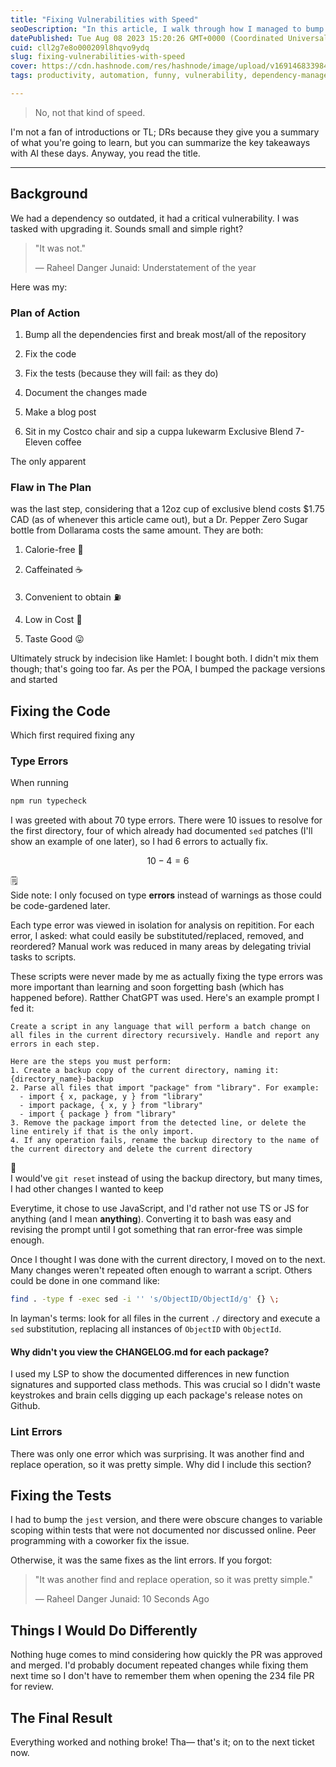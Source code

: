 ```yaml
---
title: "Fixing Vulnerabilities with Speed"
seoDescription: "In this article, I walk through how I managed to bump several major, critical, and vulnerable dependencies with speed, resulting in a 234-file pull request."
datePublished: Tue Aug 08 2023 15:20:26 GMT+0000 (Coordinated Universal Time)
cuid: cll2g7e8o000209l8hqvo9ydq
slug: fixing-vulnerabilities-with-speed
cover: https://cdn.hashnode.com/res/hashnode/image/upload/v1691468339843/075bccd8-5e24-470b-bbb3-743a81f92377.jpeg
tags: productivity, automation, funny, vulnerability, dependency-management

---
```


> No, not that kind of speed.

I'm not a fan of introductions or TL; DRs because they give you a summary of what you're going to learn, but you can summarize the key takeaways with AI these days. Anyway, you read the title.

---

## Background

We had a dependency so outdated, it had a critical vulnerability. I was tasked with upgrading it. Sounds small and simple right?

> "It was not."
> 
> — Raheel Danger Junaid: Understatement of the year

Here was my:

### Plan of Action

1. Bump all the dependencies first and break most/all of the repository
    
2. Fix the code
    
3. Fix the tests (because they will fail: as they do)
    
4. Document the changes made
    
5. Make a blog post
    
6. Sit in my Costco chair and sip a cuppa lukewarm Exclusive Blend 7-Eleven coffee
    

The only apparent

### Flaw in The Plan

was the last step, considering that a 12oz cup of exclusive blend costs $1.75 CAD (as of whenever this article came out), but a Dr. Pepper Zero Sugar bottle from Dollarama costs the same amount. They are both:

1. Calorie-free 🫃
    
2. Caffeinated ☕
    
3. Convenient to obtain ⛽
    
4. Low in Cost 🤑
    
5. Taste Good 😛
    

Ultimately struck by indecision like Hamlet: I bought both. I didn't mix them though; that's going too far. As per the POA, I bumped the package versions and started

## Fixing the Code

Which first required fixing any

### Type Errors

When running

```bash
npm run typecheck
```

I was greeted with about 70 type errors. There were 10 issues to resolve for the first directory, four of which already had documented `sed` patches (I'll show an example of one later), so I had 6 errors to actually fix.

$$10-4=6$$

<div data-node-type="callout">
<div data-node-type="callout-emoji">🗒</div>
<div data-node-type="callout-text">Side note: I only focused on type <strong>errors</strong> instead of warnings as those could be code-gardened later.</div>
</div>

Each type error was viewed in isolation for analysis on repitition. For each error, I asked: what could easily be substituted/replaced, removed, and reordered? Manual work was reduced in many areas by delegating trivial tasks to scripts.

These scripts were never made by me as actually fixing the type errors was more important than learning and soon forgetting bash (which has happened before). Ratther ChatGPT was used. Here's an example prompt I fed it:

```plaintext
Create a script in any language that will perform a batch change on all files in the current directory recursively. Handle and report any errors in each step.

Here are the steps you must perform:
1. Create a backup copy of the current directory, naming it: {directory_name}-backup
2. Parse all files that import "package" from "library". For example:
  - import { x, package, y } from "library"
  - import package, { x, y } from "library"
  - import { package } from "library"
3. Remove the package import from the detected line, or delete the line entirely if that is the only import.
4. If any operation fails, rename the backup directory to the name of the current directory and delete the current directory
```

<div data-node-type="callout">
<div data-node-type="callout-emoji">🤔</div>
<div data-node-type="callout-text">I would've <code>git reset</code> instead of using the backup directory, but many times, I had other changes I wanted to keep</div>
</div>

Everytime, it chose to use JavaScript, and I'd rather not use TS or JS for anything (and I mean **anything**). Converting it to bash was easy and revising the prompt until I got something that ran error-free was simple enough.

Once I thought I was done with the current directory, I moved on to the next. Many changes weren't repeated often enough to warrant a script. Others could be done in one command like:

```bash
find . -type f -exec sed -i '' 's/ObjectID/ObjectId/g' {} \;
```

In layman's terms: look for all files in the current `./` directory and execute a `sed` substitution, replacing all instances of `ObjectID` with `ObjectId`.

#### Why didn't you view the CHANGELOG.md for each package?

I used my LSP to show the documented differences in new function signatures and supported class methods. This was crucial so I didn't waste keystrokes and brain cells digging up each package's release notes on Github.

### Lint Errors

There was only one error which was surprising. It was another find and replace operation, so it was pretty simple. Why did I include this section?

## Fixing the Tests

I had to bump the `jest` version, and there were obscure changes to variable scoping within tests that were not documented nor discussed online. Peer programming with a coworker fix the issue.

Otherwise, it was the same fixes as the lint errors. If you forgot:

> "It was another find and replace operation, so it was pretty simple."
> 
> — Raheel Danger Junaid: 10 Seconds Ago

## Things I Would Do Differently

Nothing huge comes to mind considering how quickly the PR was approved and merged. I'd probably document repeated changes while fixing them next time so I don't have to remember them when opening the 234 file PR for review.

## The Final Result

Everything worked and nothing broke! Tha— that's it; on to the next ticket now.